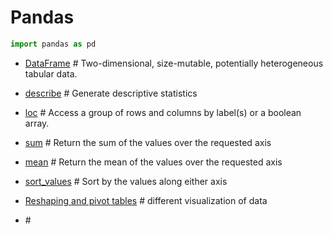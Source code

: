 # Pandas
```python
import pandas as pd
```

* [DataFrame](https://pandas.pydata.org/pandas-docs/stable/reference/api/pandas.DataFrame.html) # Two-dimensional, size-mutable, potentially heterogeneous tabular data.

* [describe](https://pandas.pydata.org/pandas-docs/stable/reference/api/pandas.DataFrame.describe.html#pandas.DataFrame.describe) # Generate descriptive statistics

* [loc](https://pandas.pydata.org/pandas-docs/stable/reference/api/pandas.Series.loc.html?highlight=loc) # Access a group of rows and columns by label(s) or a boolean array.

* [sum](https://pandas.pydata.org/pandas-docs/stable/reference/api/pandas.Series.sum.html?highlight=sum#pandas.Series.sum) # Return the sum of the values over the requested axis

* [mean](https://pandas.pydata.org/pandas-docs/stable/reference/api/pandas.Series.mean.html?highlight=mean) # Return the mean of the values over the requested axis

* [sort_values](https://pandas.pydata.org/pandas-docs/stable/reference/api/pandas.DataFrame.sort_values.html?highlight=sort_values) # Sort by the values along either axis

* [Reshaping and pivot tables](https://pandas.pydata.org/pandas-docs/version/0.25.2/user_guide/reshaping.html) # different visualization of data

* []() # 

